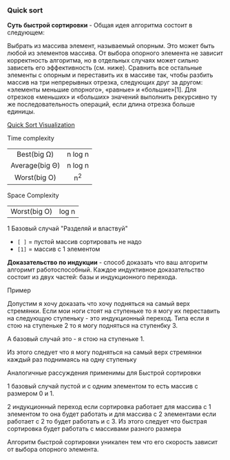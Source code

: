 
### Quick sort

<b>Суть быстрой сортировки</b> - Общая идея алгоритма состоит в следующем:

Выбрать из массива элемент, называемый опорным. Это может быть любой 
из элементов массива. От выбора опорного элемента не зависит корректность 
алгоритма, но в отдельных случаях может сильно зависеть его эффективность 
(см. ниже).
Сравнить все остальные элементы с опорным и переставить их в массиве так, 
чтобы разбить массив на три непрерывных отрезка, следующих друг за другом: 
«элементы меньшие опорного», «равные» и «большие»[1].
Для отрезков «меньших» и «больших» значений выполнить рекурсивно 
ту же последовательность операций, если длина отрезка больше единицы.

[Quick Sort Visualization](https://www.cs.usfca.edu/~galles/visualization/ComparisonSort.html)

Time complexity

|                       |             |
|:---:                  |:---:        |
|Best(big &Omega;)      |n log n      |
|Average(big &Theta;)   |n log n      |
|Worst(big O)           |n<sup>2</sup>|

Space Complexity

|                       |             |
|:---:                  |:---:        |
|Worst(big O)           |log n        |


1 Базовый случай "Разделяй и властвуй"

* ```[ ]``` = пустой массив сортировать не надо
* ```[1]``` = массив с 1 элементом 

<b>Доказательство по индукции</b> - способ доказать что ваш алгоритм
алгоримт работоспособный. Каждое индуктивное доказательство 
состоит из двух частей: базы и индукционного перехода.

Пример 

Допустим я хочу доказать что хочу подняться на самый верх стремянки.
Если мои ноги стоят на ступеньке то я могу их переставить на следующую 
ступеньку - это индукционный переход. Типа если я стою на ступеньке 2
то я могу подняться на ступенбку 3.

А базовый случай это - я стою на ступеньке 1. 

Из этого следует что я могу подняться на самый верх стремянки
каждый раз поднимаясь на одну ступеньку

Аналогичные рассуждения применимы для Быстрой сортировки

1 базовый случай пустой и с одним элементом то есть массив 
с размером 0 и 1.

2 индукционный переход если сортировка работает для массива с 1
элементом то она будет работать и для массива с 2 элементами
если работает с 2 то будет работать и с 3. Из этого следует что 
быстрая сортировка будет работать с массивами разного размера 


Алгоритм быстрой сортировки уникален тем что его скорость зависит от
выбора опорного элемента.




